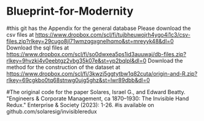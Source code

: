 # Blueprint-for-Modernity

#this git has the Appendix for the general database
Please download the csv files at https://www.dropbox.com/scl/fi/tujbheuwojrh4ygo4i1c3/csv-files.zip?rlkey=29cugo8jl71wmzqgxgnelhqmo&st=mreyyk48&dl=0
Download the sql files at https://www.dropbox.com/scl/fi/so0dwxea5ps1id3auuwaj/db-files.zip?rlkey=9hvzki4v0eebtgz2vbg35k07e&st=yp2bqlpl&dl=0
Download the method for the construction of the dataset at https://www.dropbox.com/scl/fi/3kwzj5ggtytbw1q82cuta/origin-and-R.zip?rlkey=69cgkbo0tq68stnwg0ujg5ghz&st=lwr89dbb&dl=0

#The original code for the paper Solares, Israel G., and Edward Beatty. "Engineers & Corporate Management, ca 1870–1930: The Invisible Hand Redux." Enterprise & Society (2023): 1-26.
#is available on github.com/solaresig/invisibleredux
